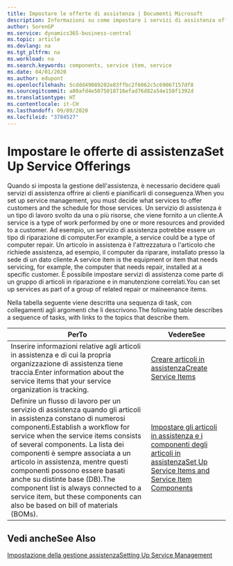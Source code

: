 ```yaml
---
title: Impostare le offerte di assistenza | Documenti Microsoft
description: Informazioni su come impostare i servizi di assistenza offerti ai clienti.
author: SorenGP
ms.service: dynamics365-business-central
ms.topic: article
ms.devlang: na
ms.tgt_pltfrm: na
ms.workload: na
ms.search.keywords: components, service item, service
ms.date: 04/01/2020
ms.author: edupont
ms.openlocfilehash: 5cddd49089202e83ffbc2f6062c5c69067157df8
ms.sourcegitcommit: a80afd4e5075018716efad76d82a54e158f1392d
ms.translationtype: HT
ms.contentlocale: it-CH
ms.lasthandoff: 09/09/2020
ms.locfileid: "3784527"
---
```

# <a name="set-up-service-offerings"></a><span data-ttu-id="064b7-103">Impostare le offerte di assistenza</span><span class="sxs-lookup"><span data-stu-id="064b7-103">Set Up Service Offerings</span></span>
<span data-ttu-id="064b7-104">Quando si imposta la gestione dell'assistenza, è necessario decidere quali servizi di assistenza offrire ai clienti e pianificarli di conseguenza.</span><span class="sxs-lookup"><span data-stu-id="064b7-104">When you set up service management, you must decide what services to offer customers and the schedule for those services.</span></span> <span data-ttu-id="064b7-105">Un servizio di assistenza è un tipo di lavoro svolto da una o più risorse, che viene fornito a un cliente.</span><span class="sxs-lookup"><span data-stu-id="064b7-105">A service is a type of work performed by one or more resources and provided to a customer.</span></span> <span data-ttu-id="064b7-106">Ad esempio, un servizio di assistenza potrebbe essere un tipo di riparazione di computer.</span><span class="sxs-lookup"><span data-stu-id="064b7-106">For example, a service could be a type of computer repair.</span></span> <span data-ttu-id="064b7-107">Un articolo in assistenza è l'attrezzatura o l'articolo che richiede assistenza, ad esempio, il computer da riparare, installato presso la sede di un dato cliente.</span><span class="sxs-lookup"><span data-stu-id="064b7-107">A service item is the equipment or item that needs servicing, for example, the computer that needs repair, installed at a specific customer.</span></span> <span data-ttu-id="064b7-108">È possibile impostare servizi di assistenza come parte di un gruppo di articoli in riparazione e in manutenzione correlati.</span><span class="sxs-lookup"><span data-stu-id="064b7-108">You can set up services as part of a group of related repair or maineenance items.</span></span>  
  
<span data-ttu-id="064b7-109">Nella tabella seguente viene descritta una sequenza di task, con collegamenti agli argomenti che li descrivono.</span><span class="sxs-lookup"><span data-stu-id="064b7-109">The following table describes a sequence of tasks, with links to the topics that describe them.</span></span>  
  
|<span data-ttu-id="064b7-110">**Per**</span><span class="sxs-lookup"><span data-stu-id="064b7-110">**To**</span></span>|<span data-ttu-id="064b7-111">**Vedere**</span><span class="sxs-lookup"><span data-stu-id="064b7-111">**See**</span></span>|  
|------------|-------------|  
|<span data-ttu-id="064b7-112">Inserire informazioni relative agli articoli in assistenza e di cui la propria organizzazione di assistenza tiene traccia.</span><span class="sxs-lookup"><span data-stu-id="064b7-112">Enter information about the service items that your service organization is tracking.</span></span>|[<span data-ttu-id="064b7-113">Creare articoli in assistenza</span><span class="sxs-lookup"><span data-stu-id="064b7-113">Create Service Items</span></span>](service-how-to-create-service-items.md)|  
|<span data-ttu-id="064b7-114">Definire un flusso di lavoro per un servizio di assistenza quando gli articoli in assistenza constano di numerosi componenti.</span><span class="sxs-lookup"><span data-stu-id="064b7-114">Establish a workflow for service when the service items consists of several components.</span></span> <span data-ttu-id="064b7-115">La lista dei componenti è sempre associata a un articolo in assistenza, mentre questi componenti possono essere basati anche su distinte base (DB).</span><span class="sxs-lookup"><span data-stu-id="064b7-115">The component list is always connected to a service item, but these components can also be based on bill of materials (BOMs).</span></span>|[<span data-ttu-id="064b7-116">Impostare gli articoli in assistenza e i componenti degli articoli in assistenza</span><span class="sxs-lookup"><span data-stu-id="064b7-116">Set Up Service Items and Service Item Components</span></span>](service-how-setup-service-items.md)|  
  
## <a name="see-also"></a><span data-ttu-id="064b7-117">Vedi anche</span><span class="sxs-lookup"><span data-stu-id="064b7-117">See Also</span></span>  
[<span data-ttu-id="064b7-118">Impostazione della gestione assistenza</span><span class="sxs-lookup"><span data-stu-id="064b7-118">Setting Up Service Management</span></span>](service-setup-service.md)   